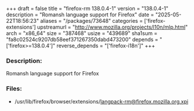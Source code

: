 +++
draft = false
title = "firefox-rm 138.0.4-1"
version = "138.0.4-1"
description = "Romansh language support for Firefox"
date = "2025-05-22T18:56:23"
aliases = "/packages/73648"
categories = ['firefox-extensions']
upstreamurl = "http://www.mozilla.org/projects/l10n/mlp.html"
arch = "x86_64"
size = "387468"
usize = "439689"
sha1sum = "fa8c02524c9207db58eef371267350dabd473200"
depends = "['firefox>=138.0.4']"
reverse_depends = "['firefox-i18n']"
+++
### Description: 
Romansh language support for Firefox

### Files: 
* /usr/lib/firefox/browser/extensions/langpack-rm@firefox.mozilla.org.xpi
